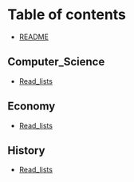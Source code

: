 # Table of contents

* [README](README.md)

## Computer\_Science

* [Read\_lists](computer\_science/read\_lists.md)

## Economy

* [Read\_lists](economy/read\_lists.md)

## History

* [Read\_lists](history/read\_lists.md)
